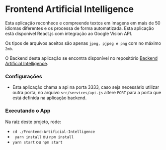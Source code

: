 # Frontend Artificial Intelligence

Esta aplicação reconhece e compreende textos em imagens em mais de 50 idiomas diferentes e os processa de forma automatizada.
Esta aplicação está disponível React.js com integração ao Google Vision API.

Os tipos de arquivos aceitos são apenas `jpeg, pjpeg e png` com no máximo `2mb`.

O Backend desta aplicação se encontra disponível no repositório [Backend Artificial Intelligence](https://github.com/viniiciusgds/Backend-Artificial-Intelligence).

### Configurações

- Esta aplicação chama a api na porta 3333, caso seja necessário utilizar outra porta, no arquivo `src/services/api.js` altere `PORT` para a porta que está definida na aplicação backend.

### Executando o App

Na raiz deste projeto, rode:

- `cd ./Frontend-Artificial-Intelligence`
- ` yarn install` ou `npm install`
- `yarn start` ou `npm start`
